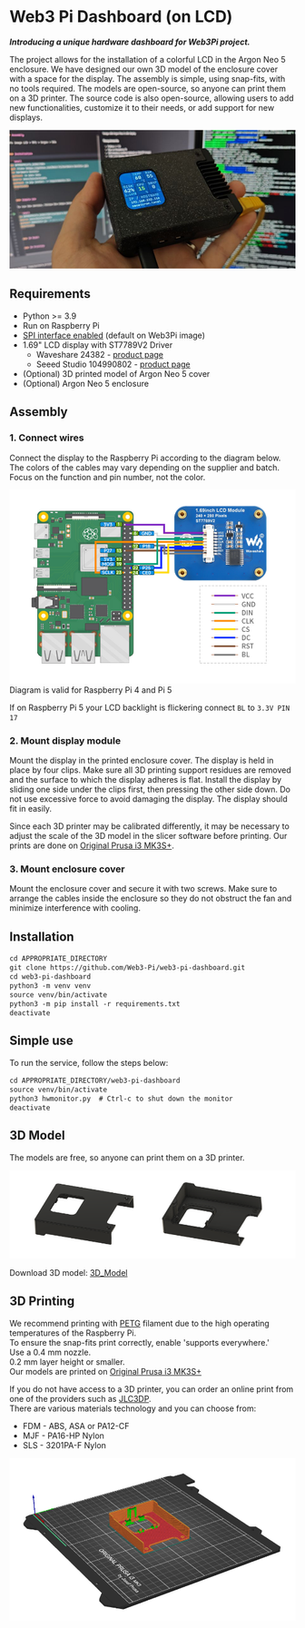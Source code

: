# Web3 Pi Dashboard (on LCD)


***Introducing a unique hardware dashboard for Web3Pi project.*** 

The project allows for the installation of a colorful LCD in the Argon Neo 5 enclosure.
We have designed our own 3D model of the enclosure cover with a space for the display. The assembly is simple, using snap-fits, with no tools required. The models are open-source, so anyone can print them on a 3D printer. The source code is also open-source, allowing users to add new functionalities, customize it to their needs, or add support for new displays.

<p align="center">
  <img src="docs/img/ArgonMainImage1.jpg">
</p>


## Requirements

- Python >= 3.9
- Run on Raspberry Pi
- [SPI interface enabled](docs/EnableSPI.md) (default on Web3Pi image)
- 1.69" LCD display with ST7789V2 Driver
  - Waveshare 24382 - [product page](https://www.waveshare.com/1.69inch-lcd-module.htm)
  - Seeed Studio 104990802 - [product page](https://www.seeedstudio.com/1-69inch-240-280-Resolution-IPS-LCD-Display-Module-p-5755.html)
- (Optional) 3D printed model of Argon Neo 5 cover
- (Optional) Argon Neo 5 enclosure

## Assembly

### 1. Connect wires
Connect the display to the Raspberry Pi according to the diagram below.  
The colors of the cables may vary depending on the supplier and batch. Focus on the function and pin number, not the color.

![Rpi_LCD_diagram.png](docs/img/Rpi_LCD_diagram.png)
Diagram is valid for Raspberry Pi 4 and Pi 5

If on Raspberry Pi 5 your LCD backlight is flickering connect `BL` to `3.3V PIN 17`

### 2. Mount display module

Mount the display in the printed enclosure cover. The display is held in place by four clips. Make sure all 3D printing support residues are removed and the surface to which the display adheres is flat. Install the display by sliding one side under the clips first, then pressing the other side down. Do not use excessive force to avoid damaging the display. The display should fit in easily.

Since each 3D printer may be calibrated differently, it may be necessary to adjust the scale of the 3D model in the slicer software before printing. Our prints are done on [Original Prusa i3 MK3S+](https://www.prusa3d.com/pl/produkt/drukarka-3d-original-prusa-i3-mk3s-3/).

### 3. Mount enclosure cover

Mount the enclosure cover and secure it with two screws. Make sure to arrange the cables inside the enclosure so they do not obstruct the fan and minimize interference with cooling.


## Installation

```shell
cd APPROPRIATE_DIRECTORY
git clone https://github.com/Web3-Pi/web3-pi-dashboard.git
cd web3-pi-dashboard
python3 -m venv venv
source venv/bin/activate
python3 -m pip install -r requirements.txt
deactivate
```


## Simple use

To run the service, follow the steps below:

```shell
cd APPROPRIATE_DIRECTORY/web3-pi-dashboard
source venv/bin/activate
python3 hwmonitor.py  # Ctrl-c to shut down the monitor
deactivate
```


## 3D Model

The models are free, so anyone can print them on a 3D printer.

![3D_Model.png](docs/img/3D_Model.png)

Download 3D model: [3D_Model](docs/3D_Model)

## 3D Printing

We recommend printing with [PETG](https://botland.store/849-petg-filaments?manufacturers=devil-design,prusa&weight=1000-g&material=petg&diameter=1-75-mm) filament due to the high operating temperatures of the Raspberry Pi.  
To ensure the snap-fits print correctly, enable 'supports everywhere.'  
Use a 0.4 mm nozzle.  
0.2 mm layer height or smaller.  
Our models are printed on [Original Prusa i3 MK3S+](https://www.prusa3d.com/pl/produkt/drukarka-3d-original-prusa-i3-mk3s-3/)

If you do not have access to a 3D printer, you can order an online print from one of the providers such as [JLC3DP](https://jlc3dp.com/3d-printing-quote).   
There are various materials technology and you can choose from:
- FDM - ABS, ASA or PA12-CF
- MJF - PA16-HP Nylon
- SLS - 3201PA-F Nylon

![PrintBed.png](docs/img/PrintBed.png)